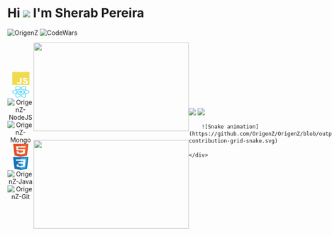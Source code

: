 <h1 align="left">Hi <img src="https://raw.githubusercontent.com/kaueMarques/kaueMarques/master/hi.gif" width="30px"> I'm
    Sherab Pereira</h1>
<p align="left"> <img src="https://komarev.com/ghpvc/?username=OrigenZ&label=Profile%20views&color=0e75b6&style=flat"
        alt="OrigenZ" />
    <img alt='CodeWars' src='https://www.codewars.com/users/OrigenZ/badges/micro' />
</p>

<div style="display: flex; align-items:center"><br>
    <div align="center">
        <img align="center" alt="OrigenZ-Js" height="30" width="40"
            src="https://raw.githubusercontent.com/devicons/devicon/master/icons/javascript/javascript-plain.svg">
        <img align="center" alt="OrigenZ-React" height="30" width="40"
            src="https://raw.githubusercontent.com/devicons/devicon/master/icons/react/react-original.svg">
        <img align="center" alt="OrigenZ-NodeJS" height="30" width="40"
            src="https://cdn.jsdelivr.net/gh/devicons/devicon/icons/nodejs/nodejs-original.svg">
        <img align="center" alt="OrigenZ-Mongo" height="30" width="40"
            src="https://cdn.jsdelivr.net/gh/devicons/devicon/icons/mongodb/mongodb-original.svg">
        <img align="center" alt="OrigenZ-HTML" height="30" width="40"
            src="https://raw.githubusercontent.com/devicons/devicon/master/icons/html5/html5-original.svg">
        <img align="center" alt="OrigenZ-CSS" height="30" width="40"
            src="https://raw.githubusercontent.com/devicons/devicon/master/icons/css3/css3-original.svg">
        <img align="center" alt="OrigenZ-Java" height="30" width="40"
            src="https://cdn.jsdelivr.net/gh/devicons/devicon/icons/java/java-original.svg">
        <img align="center" alt="OrigenZ-Git" height="30" width="40"
            src="https://cdn.jsdelivr.net/gh/devicons/devicon/icons/git/git-original.svg">
    </div>
    <br><br>
    <br><br>
    <div align="center">
        <a href="https://github.com/OrigenZ">
            <img height="200em" width="350em"
                src="https://github-readme-stats.vercel.app/api?username=OrigenZ&show_icons=true&locale=en&theme=dark" />
            <br><br>
            <img height="200em" width="350em"
                src="https://github-readme-stats.vercel.app/api/top-langs/?username=OrigenZ&layout=compact&langs_count=7&theme=dark" />
    </div>
    <br><br>
    <div>
        <a href="mailto:sherabpereira@gmail.com"><img
                src="https://img.shields.io/badge/-Gmail-%23333?style=for-the-badge&logo=gmail&logoColor=white"
                target="_blank"></a>
        <a href="https://www.linkedin.com/in/sherab-pereira" target="_blank"><img
                src="https://img.shields.io/badge/-LinkedIn-%230077B5?style=for-the-badge&logo=linkedin&logoColor=white"
                target="_blank"></a>

        ![Snake animation](https://github.com/OrigenZ/OrigenZ/blob/output/github-contribution-grid-snake.svg)

    </div>
</div>
